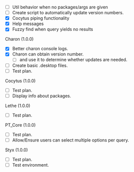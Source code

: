 - [ ] Util behavior when no packages/args are given
- [ ] Create script to automatically update version numbers.
- [x] Cocytus piping functionality
- [x] Help messages
- [x] Fuzzy find when query yields no results

Charon (1.0.0)
- [x] Better charon console logs.
- [x] Charon can obtain version number.
    - [ ] and use it to determine whether updates are needed.
- [ ] Create basic .desktop files.
- [ ] Test plan.

Cocytus (1.0.0)
- [ ] Test plan.
- [ ] Display info about packages.

Lethe (1.0.0)
- [ ] Test plan.

PT_Core (1.0.0)
- [ ] Test plan.
- [ ] Allow/Ensure users can select multiple options per query.

Styx (1.0.0)
- [ ] Test plan.
- [ ] Test environment.
